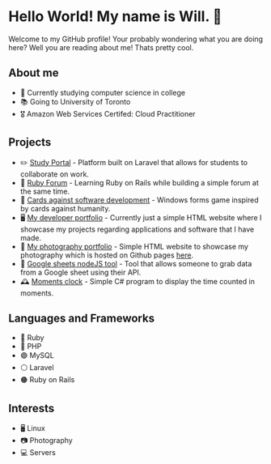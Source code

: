 # Hello World! My name is Will. :wave:

Welcome to my GitHub profile! Your probably wondering what you are doing here? Well you are reading about me! Thats pretty cool.

## About me

- 🏫 Currently studying computer science in college
- 📚 Going to University of Toronto
- 🎖️ Amazon Web Services Certifed: Cloud Practitioner

## Projects

- ✏️ [Study Portal](/StudyPortal) - Platform built on Laravel that allows for students to collaborate on work.
- 💎 [Ruby Forum](https://github.com/WillTheDeveloper/RailsForum) - Learning Ruby on Rails while building a simple forum at the same time.
- 🎲 [Cards against software development](https://github.com/WillTheDeveloper/CardsAgainstSoftwareDevelopment) - Windows forms game inspired by cards against humanity.
- 🖥️ [My developer portfolio](https://github.com/WillTheDeveloper/SimpleDevelopersPortfolio) - Currently just a simple HTML website where I showcase my projects regarding applications and software that I have made.
- 📸 [My photography portfolio](https://github.com/WillTheDeveloper/SimplePhotographyPortfolio) - Simple HTML website to showcase my photography which is hosted on Github pages [here](http://willthephotographer.co.uk).
- 📓 [Google sheets nodeJS tool](https://github.com/WillTheDeveloper/node-sheets-tool) - Tool that allows someone to grab data from a Google sheet using their API.
- 🕰️ [Moments clock](https://github.com/WillTheDeveloper/MomentsClock) - Simple C# program to display the time counted in moments.

## Languages and Frameworks

- 🔴 Ruby
- 🔵 PHP
- 🟣 MySQL
- ⚪ Laravel
- 🟠 Ruby on Rails

## Interests

- 🖥️ Linux
- 📷 Photography
- 💻 Servers
